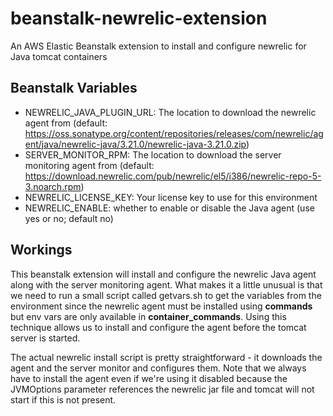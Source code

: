 # beanstalk-newrelic-extension
An AWS Elastic Beanstalk extension to install and configure newrelic for Java tomcat containers

## Beanstalk Variables
* NEWRELIC_JAVA_PLUGIN_URL: The location to download the newrelic agent from (default:         https://oss.sonatype.org/content/repositories/releases/com/newrelic/agent/java/newrelic-java/3.21.0/newrelic-java-3.21.0.zip)
* SERVER_MONITOR_RPM: The location to download the server monitoring agent from (default: https://download.newrelic.com/pub/newrelic/el5/i386/newrelic-repo-5-3.noarch.rpm)
* NEWRELIC_LICENSE_KEY: Your license key to use for this environment
* NEWRELIC_ENABLE: whether to enable or disable the Java agent (use yes or no; default no)
 
## Workings
This beanstalk extension will install and configure the newrelic Java agent along with the server monitoring agent.  What makes it a little unusual is that we need to run a small script called getvars.sh to get the variables from the environment since the newrelic agent must be installed using **commands** but env vars are only available in **container_commands**.  Using this technique allows us to install and configure the agent before the tomcat server is started.

The actual newrelic install script is pretty straightforward - it downloads the agent and the server monitor and configures them.  Note that we always have to install the agent even if we're using it disabled because the JVMOptions parameter references the newrelic jar file and tomcat will not start if this is not present.
